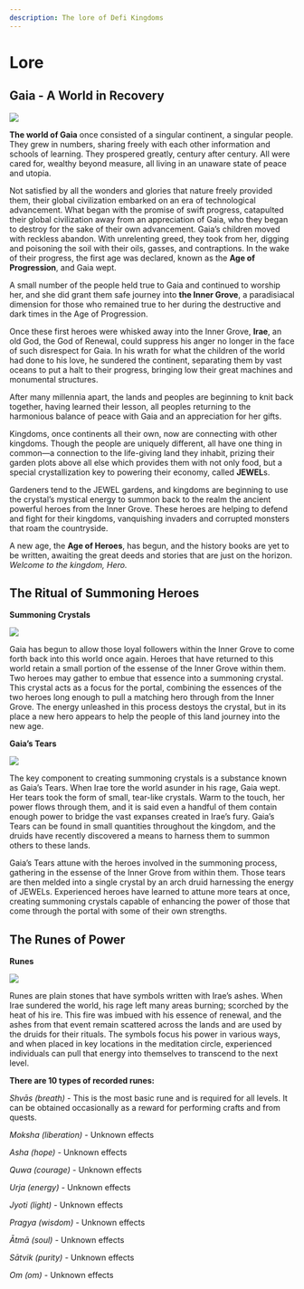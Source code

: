 ```yaml
---
description: The lore of Defi Kingdoms
---
```


# Lore

## Gaia - A World in Recovery

![](https://dfk-hv.b-cdn.net/website-media/images/lore/adventure-horizon-frame-lg.gif)

**The world of Gaia** once consisted of a singular continent, a singular people. They grew in numbers, sharing freely with each other information and schools of learning. They prospered greatly, century after century. All were cared for, wealthy beyond measure, all living in an unaware state of peace and utopia.

Not satisfied by all the wonders and glories that nature freely provided them, their global civilization embarked on an era of technological advancement. What began with the promise of swift progress, catapulted their global civilization away from an appreciation of Gaia, who they began to destroy for the sake of their own advancement. Gaia’s children moved with reckless abandon. With unrelenting greed, they took from her, digging and poisoning the soil with their oils, gasses, and contraptions. In the wake of their progress, the first age was declared, known as the **Age of Progression**, and Gaia wept.

A small number of the people held true to Gaia and continued to worship her, and she did grant them safe journey into **the Inner Grove**, a paradisiacal dimension for those who remained true to her during the destructive and dark times in the Age of Progression.

Once these first heroes were whisked away into the Inner Grove, **Irae**, an old God, the God of Renewal, could suppress his anger no longer in the face of such disrespect for Gaia. In his wrath for what the children of the world had done to his love, he sundered the continent, separating them by vast oceans to put a halt to their progress, bringing low their great machines and monumental structures.

After many millennia apart, the lands and peoples are beginning to knit back together, having learned their lesson, all peoples returning to the harmonious balance of peace with Gaia and an appreciation for her gifts.

Kingdoms, once continents all their own, now are connecting with other kingdoms. Though the people are uniquely different, all have one thing in common—a connection to the life-giving land they inhabit, prizing their garden plots above all else which provides them with not only food, but a special crystallization key to powering their economy, called **JEWEL**s.

Gardeners tend to the JEWEL gardens, and kingdoms are beginning to use the crystal’s mystical energy to summon back to the realm the ancient powerful heroes from the Inner Grove. These heroes are helping to defend and fight for their kingdoms, vanquishing invaders and corrupted monsters that roam the countryside.

A new age, the **Age of Heroes**, has begun, and the history books are yet to be written, awaiting the great deeds and stories that are just on the horizon. _Welcome to the kingdom, Hero._

## The Ritual of Summoning Heroes

**Summoning Crystals**

![](https://user-images.githubusercontent.com/91647016/138388100-df14301a-6e70-48c6-a721-600e3ac24a43.gif)

Gaia has begun to allow those loyal followers within the Inner Grove to come forth back into this world once again. Heroes that have returned to this world retain a small portion of the essense of the Inner Grove within them. Two heroes may gather to embue that essence into a summoning crystal. This crystal acts as a focus for the portal, combining the essences of the two heroes long enough to pull a matching hero through from the Inner Grove. The energy unleashed in this process destoys the crystal, but in its place a new hero appears to help the people of this land journey into the new age.

**Gaia’s Tears**

![](https://dfk-hv.b-cdn.net/website-media/images/lore/gaias-tear.gif)

The key component to creating summoning crystals is a substance known as Gaia’s Tears. When Irae tore the world asunder in his rage, Gaia wept. Her tears took the form of small, tear-like crystals. Warm to the touch, her power flows through them, and it is said even a handful of them contain enough power to bridge the vast expanses created in Irae’s fury. Gaia’s Tears can be found in small quantities throughout the kingdom, and the druids have recently discovered a means to harness them to summon others to these lands.

Gaia’s Tears attune with the heroes involved in the summoning process, gathering in the essense of the Inner Grove from within them. Those tears are then melded into a single crystal by an arch druid harnessing the energy of JEWELs. Experienced heroes have learned to attune more tears at once, creating summoning crystals capable of enhancing the power of those that come through the portal with some of their own strengths.

## The Runes of Power

**Runes**

![](https://dfk-hv.b-cdn.net/website-media/images/lore/rune\_12\_sm.gif)

Runes are plain stones that have symbols written with Irae’s ashes. When Irae sundered the world, his rage left many areas burning; scorched by the heat of his ire. This fire was imbued with his essence of renewal, and the ashes from that event remain scattered across the lands and are used by the druids for their rituals. The symbols focus his power in various ways, and when placed in key locations in the meditation circle, experienced individuals can pull that energy into themselves to transcend to the next level.

**There are 10 types of recorded runes:**

_Shvās (breath)_ - This is the most basic rune and is required for all levels. It can be obtained occasionally as a reward for performing crafts and from quests.

_Moksha (liberation)_ - Unknown effects

_Asha (hope)_ - Unknown effects

_Quwa (courage)_ - Unknown effects

_Urja (energy)_ - Unknown effects

_Jyoti (light)_ - Unknown effects

_Pragya (wisdom)_ - Unknown effects

_Ātmā (soul)_ - Unknown effects

_Sātvik (purity)_ - Unknown effects

_Om (om)_ - Unknown effects
